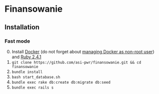 # Finansowanie

## Installation

### Fast mode

0. Install [Docker](https://docs.docker.com/engine/installation/linux/docker-ce/ubuntu/) (do not forget about [managing Docker as non-root user](https://docs.docker.com/engine/installation/linux/linux-postinstall/#manage-docker-as-a-non-root-user)) and [Ruby 2.4.1](https://gorails.com/setup/ubuntu/16.04)
1. `git clone https://github.com/asi-pwr/finansowanie.git && cd finansowanie`
2. `bundle install`
3. `bash start_database.sh`
4. `bundle exec rake db:create db:migrate db:seed`
5. `bundle exec rails s`
